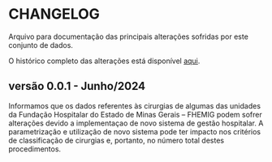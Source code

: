 # CHANGELOG

Arquivo para documentação das principais alterações sofridas por este conjunto de dados.

O histórico completo das alterações está disponível [aqui](https://github.com/dados-mg/termos-parceria-contratos-gestao/commits/main).

## versão 0.0.1 - Junho/2024

Informamos que os dados referentes às cirurgias de algumas das unidades da Fundação Hospitalar do Estado de Minas Gerais – FHEMIG podem sofrer alterações devido a implementaçao de novo sistema de gestão hospitalar. A parametrização e utilização de novo sistema pode ter impacto nos critérios de classificação de cirurgias e, portanto, no número total destes procedimentos.